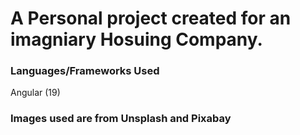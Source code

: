 # A Personal project created for an imagniary Hosuing Company.

### Languages/Frameworks Used
Angular (19)

### Images used are from Unsplash and Pixabay  

